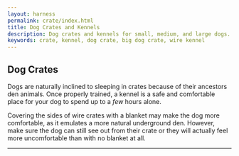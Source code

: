 ```yaml
---
layout: harness
permalink: crate/index.html
title: Dog Crates and Kennels
description: Dog crates and kennels for small, medium, and large dogs.
keywords: crate, kennel, dog crate, big dog crate, wire kennel
---
```

## Dog Crates

Dogs are naturally inclined to sleeping in crates because of their ancestors den animals.  Once properly trained, a kennel is a safe and comfortable place for your dog to spend up to a *few* hours alone.

Covering the sides of wire crates with a blanket may make the dog more comfortable, as it emulates a more natural underground den.  However, make sure the dog can still see out from their crate or they will actually feel more uncomfortable than with no blanket at all.

- - - - -
